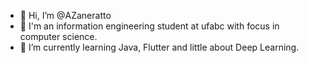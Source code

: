 - 👋 Hi, I’m @AZaneratto
- 👀 I'm an information engineering student at ufabc with focus in computer science.
- 🌱 I’m currently learning Java, Flutter and little about Deep Learning.


<!---
AZaneratto/AZaneratto is a ✨ special ✨ repository because its `README.md` (this file) appears on your GitHub profile.
You can click the Preview link to take a look at your changes.
--->
